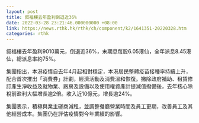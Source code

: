 ```yaml
---
layout: post
title: 叙福樓去年盈利倒退近36%
date: 2022-03-28 23:21:46.000000000 +08:00
link: https://news.rthk.hk/rthk/ch/component/k2/1641351-20220328.htm
categories: rthk
---
```


叙福樓去年盈利9010萬元，倒退近36%，末期息每股6.05港仙，全年派息8.45港仙，總派息率約75%。

集團指出，本港疫情自去年4月起相對穩定，本港居民整體疫苗接種率持續上升，配合首次推出「消費券」計劃，經濟活動及消費溫和恢復。撇除政府補助、租賃修訂產生淨收益及就物業、廠房及設備以及使用權資產計提減值撥備後，去年核心除稅前盈利大幅增長逾2倍。收入近10億元，增長逾24%。

集團表示，積極與業主磋商減租，並調整餐廳營業時間及員工更期，改善員工及其他經營成本。集團仍在評估疫情對今年業績的影響。

